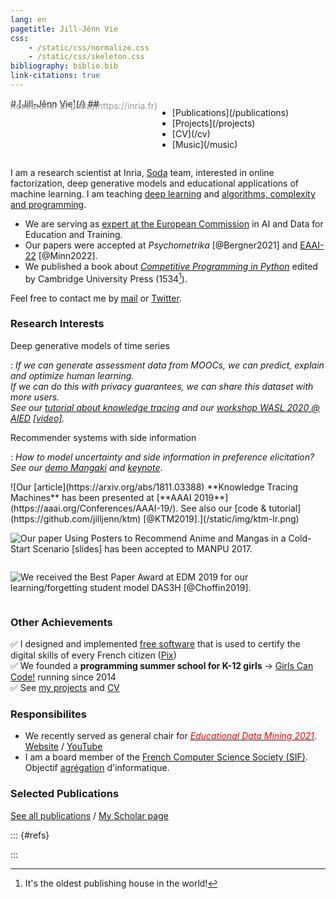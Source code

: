 ```yaml
---
lang: en
pagetitle: Jill-Jênn Vie
css:
    - /static/css/normalize.css
    - /static/css/skeleton.css
bibliography: biblio.bib
link-citations: true
---
```

<div class="container">
<div style="display: flex; flex-flow: row wrap;">
<div class="keep-this">
# [Jill-Jênn Vie](/)
## <span style="color: #999; margin-top: -1em; display: block">Researcher at [Inria](https://inria.fr)</span>
</div>
<nav><ul>
<li>[Publications](/publications)</li>
<li>[Projects](/projects)</li>
<li>[CV](/cv)</li>
<li>[Music](/music)</li>
</ul></nav></div>

I am a research scientist at Inria, [Soda](https://team.inria.fr/soda/) team, interested in online factorization, deep generative models and educational applications of machine learning. I am teaching [deep learning](https://dataflowr.com) and [algorithms, complexity and programming](https://tryalgo.org).

- We are serving as [expert at the European Commission](https://ec.europa.eu/transparency/expert-groups-register/screen/expert-groups/consult?lang=en&groupID=3774&fromCallsApplication=true) in AI and Data for Education and Training.
- Our papers were accepted at *Psychometrika* [@Bergner2021] and [EAAI-22](https://pages.mtu.edu/~lebrown/eaai/eaai/schedule-22.html) [@Minn2022].
- We published a book about [*Competitive Programming in Python*](https://www.cambridge.org/fr/academic/subjects/computer-science/algorithmics-complexity-computer-algebra-and-computational-g/competitive-programming-python-128-algorithms-develop-your-coding-skills?format=PB&isbn=9781108716826) edited by Cambridge University Press (1534[^1]).

 [^1]: It's the oldest publishing house in the world!

Feel free to contact me by [mail](mailto:vie@jill-jenn.net) or [Twitter](https://twitter.com/intent/follow?screen_name=jjvie).


### Research Interests

Deep generative models of time series

:   *If we can generate assessment data from MOOCs, we can predict, explain and optimize human learning.  
If we can do this with privacy guarantees, we can share this dataset with more users.  
See our [tutorial about knowledge tracing](https://github.com/jilljenn/ktm) and our [workshop WASL 2020 @ AIED](https://humanlearn.io) [[video]](https://youtu.be/oVuq-seIvrk).*

Recommender systems with side information

:   *How to model uncertainty and side information in preference elicitation? See our [demo Mangaki](https://mangaki.fr) and [keynote](http://research.mangaki.fr/2018/07/15/ai-for-manga-and-anime/)*.  


<div style="display: flex; flex-flow: row wrap;">
![Our [article](https://arxiv.org/abs/1811.03388) **Knowledge Tracing Machines** has been presented at [**AAAI 2019**](https://aaai.org/Conferences/AAAI-19/). See also our [code & tutorial](https://github.com/jilljenn/ktm) [@KTM2019].](/static/img/ktm-lr.png)

![Our [paper](https://arxiv.org/abs/1709.01584) **Using Posters to Recommend Anime and Mangas in a Cold-Start Scenario** [[slides]](http://jill-jenn.net/slides/manpu2017.pdf) has been accepted to [**MANPU 2017**](http://manpu2017.imlab.jp).](/static/img/balse.png)

![We received the **Best Paper Award** at [**EDM 2019**](http://educationaldatamining.org/edm2019/) for our [learning/forgetting student model **DAS3H**](https://arxiv.org/abs/1905.06873) [@Choffin2019].](/static/img/tw.png)
</div>


### Other Achievements

✅ I designed and implemented [free software](https://github.com/1024pix/pix) that is used to certify the digital skills of every French citizen ([Pix](https://pix.fr))  
✅ We founded a **programming summer school for K-12 girls** → [Girls Can Code!](https://gcc.prologin.org) running since 2014  
✅ See [my projects](/projects/) and [CV](/cv/)


### Responsibilites

- We recently served as general chair for [<span style="color: red">*Educational Data Mining 2021*</span>](https://educationaldatamining.org/edm2021/). [Website](https://educationaldatamining.org/EDM2021/virtual/) / [YouTube](https://www.youtube.com/channel/UC8-4QLDjPJtKmVOxiIFdGMw/videos)
- I am a board member of the [French Computer Science Society (SIF)](https://www.societe-informatique-de-france.fr/). Objectif [agrégation](https://en.wikipedia.org/wiki/Agr%C3%A9gation) d'informatique.


### Selected Publications

[See all publications](/publications) / [My Scholar page](https://scholar.google.com/citations?hl=en&user=7oCGHIMAAAAJ)

::: {#refs}

:::

</div>

